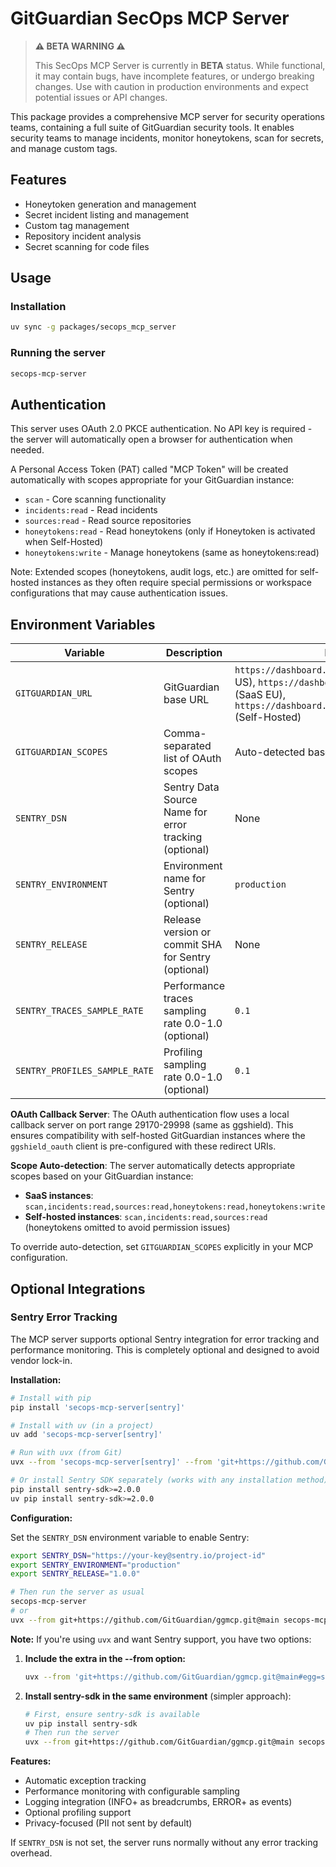 # GitGuardian SecOps MCP Server

> **⚠️ BETA WARNING ⚠️**
> 
> This SecOps MCP Server is currently in **BETA** status. While functional, it may contain bugs, have incomplete features, or undergo breaking changes. Use with caution in production environments and expect potential issues or API changes.

This package provides a comprehensive MCP server for security operations teams, containing a full suite of GitGuardian security tools. It enables security teams to manage incidents, monitor honeytokens, scan for secrets, and manage custom tags.

## Features

- Honeytoken generation and management
- Secret incident listing and management
- Custom tag management
- Repository incident analysis
- Secret scanning for code files

## Usage

### Installation

```bash
uv sync -g packages/secops_mcp_server
```

### Running the server

```bash
secops-mcp-server
```

## Authentication

This server uses OAuth 2.0 PKCE authentication. No API key is required - the server will automatically open a browser for authentication when needed.

A Personal Access Token (PAT) called "MCP Token" will be created automatically with scopes appropriate for your GitGuardian instance:

- `scan` - Core scanning functionality
- `incidents:read` - Read incidents
- `sources:read` - Read source repositories
- `honeytokens:read` - Read honeytokens (only if Honeytoken is activated when Self-Hosted)
- `honeytokens:write` - Manage honeytokens (same as honeytokens:read)

Note: Extended scopes (honeytokens, audit logs, etc.) are omitted for self-hosted instances as they often require special permissions or workspace configurations that may cause authentication issues.

## Environment Variables

| Variable | Description | Default |
|----------|-------------|---------|
| `GITGUARDIAN_URL` | GitGuardian base URL | `https://dashboard.gitguardian.com` (SaaS US), `https://dashboard.eu1.gitguardian.com` (SaaS EU), `https://dashboard.gitguardian.mycorp.local` (Self-Hosted) |
| `GITGUARDIAN_SCOPES` | Comma-separated list of OAuth scopes | Auto-detected based on instance type |
| `SENTRY_DSN` | Sentry Data Source Name for error tracking (optional) | None |
| `SENTRY_ENVIRONMENT` | Environment name for Sentry (optional) | `production` |
| `SENTRY_RELEASE` | Release version or commit SHA for Sentry (optional) | None |
| `SENTRY_TRACES_SAMPLE_RATE` | Performance traces sampling rate 0.0-1.0 (optional) | `0.1` |
| `SENTRY_PROFILES_SAMPLE_RATE` | Profiling sampling rate 0.0-1.0 (optional) | `0.1` |

**OAuth Callback Server**: The OAuth authentication flow uses a local callback server on port range 29170-29998 (same as ggshield). This ensures compatibility with self-hosted GitGuardian instances where the `ggshield_oauth` client is pre-configured with these redirect URIs.

**Scope Auto-detection**: The server automatically detects appropriate scopes based on your GitGuardian instance:
- **SaaS instances**: `scan,incidents:read,sources:read,honeytokens:read,honeytokens:write`
- **Self-hosted instances**: `scan,incidents:read,sources:read` (honeytokens omitted to avoid permission issues)

To override auto-detection, set `GITGUARDIAN_SCOPES` explicitly in your MCP configuration.

## Optional Integrations

### Sentry Error Tracking

The MCP server supports optional Sentry integration for error tracking and performance monitoring. This is completely optional and designed to avoid vendor lock-in.

**Installation:**

```bash
# Install with pip
pip install 'secops-mcp-server[sentry]'

# Install with uv (in a project)
uv add 'secops-mcp-server[sentry]'

# Run with uvx (from Git)
uvx --from 'secops-mcp-server[sentry]' --from 'git+https://github.com/GitGuardian/ggmcp.git@main' secops-mcp-server

# Or install Sentry SDK separately (works with any installation method)
pip install sentry-sdk>=2.0.0
uv pip install sentry-sdk>=2.0.0
```

**Configuration:**

Set the `SENTRY_DSN` environment variable to enable Sentry:

```bash
export SENTRY_DSN="https://your-key@sentry.io/project-id"
export SENTRY_ENVIRONMENT="production"
export SENTRY_RELEASE="1.0.0"

# Then run the server as usual
secops-mcp-server
# or
uvx --from git+https://github.com/GitGuardian/ggmcp.git@main secops-mcp-server
```

**Note:** If you're using `uvx` and want Sentry support, you have two options:

1. **Include the extra in the --from option:**
   ```bash
   uvx --from 'git+https://github.com/GitGuardian/ggmcp.git@main#egg=secops-mcp-server[sentry]' secops-mcp-server
   ```

2. **Install sentry-sdk in the same environment** (simpler approach):
   ```bash
   # First, ensure sentry-sdk is available
   uv pip install sentry-sdk
   # Then run the server
   uvx --from git+https://github.com/GitGuardian/ggmcp.git@main secops-mcp-server
   ```

**Features:**

- Automatic exception tracking
- Performance monitoring with configurable sampling
- Logging integration (INFO+ as breadcrumbs, ERROR+ as events)
- Optional profiling support
- Privacy-focused (PII not sent by default)

If `SENTRY_DSN` is not set, the server runs normally without any error tracking overhead.
